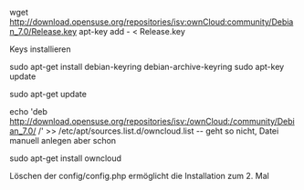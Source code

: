 wget http://download.opensuse.org/repositories/isv:ownCloud:community/Debian_7.0/Release.key
apt-key add - < Release.key  

Keys installieren

sudo apt-get install debian-keyring debian-archive-keyring
sudo apt-key update

sudo apt-get update

echo 'deb http://download.opensuse.org/repositories/isv:/ownCloud:/community/Debian_7.0/ /' >> /etc/apt/sources.list.d/owncloud.list 
-- geht so nicht, Datei manuell anlegen aber schon

sudo apt-get install owncloud

Löschen der config/config.php ermöglicht die Installation zum 2. Mal

